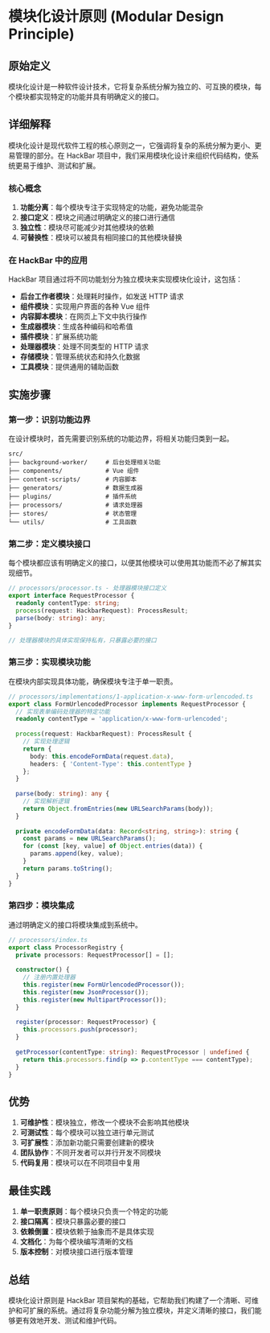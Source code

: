 # 模块化设计原则 (Modular Design Principle)

## 原始定义

模块化设计是一种软件设计技术，它将复杂系统分解为独立的、可互换的模块，每个模块都实现特定的功能并具有明确定义的接口。

## 详细解释

模块化设计是现代软件工程的核心原则之一，它强调将复杂的系统分解为更小、更易管理的部分。在 HackBar 项目中，我们采用模块化设计来组织代码结构，使系统更易于维护、测试和扩展。

### 核心概念

1. **功能分离**：每个模块专注于实现特定的功能，避免功能混杂
2. **接口定义**：模块之间通过明确定义的接口进行通信
3. **独立性**：模块尽可能减少对其他模块的依赖
4. **可替换性**：模块可以被具有相同接口的其他模块替换

### 在 HackBar 中的应用

HackBar 项目通过将不同功能划分为独立模块来实现模块化设计，这包括：

- **后台工作者模块**：处理耗时操作，如发送 HTTP 请求
- **组件模块**：实现用户界面的各种 Vue 组件
- **内容脚本模块**：在网页上下文中执行操作
- **生成器模块**：生成各种编码和哈希值
- **插件模块**：扩展系统功能
- **处理器模块**：处理不同类型的 HTTP 请求
- **存储模块**：管理系统状态和持久化数据
- **工具模块**：提供通用的辅助函数

## 实施步骤

### 第一步：识别功能边界

在设计模块时，首先需要识别系统的功能边界，将相关功能归类到一起。

```
src/
├── background-worker/     # 后台处理相关功能
├── components/            # Vue 组件
├── content-scripts/       # 内容脚本
├── generators/            # 数据生成器
├── plugins/               # 插件系统
├── processors/            # 请求处理器
├── stores/                # 状态管理
└── utils/                 # 工具函数
```

### 第二步：定义模块接口

每个模块都应该有明确定义的接口，以便其他模块可以使用其功能而不必了解其实现细节。

```typescript
// processors/processor.ts - 处理器模块接口定义
export interface RequestProcessor {
  readonly contentType: string;
  process(request: HackbarRequest): ProcessResult;
  parse(body: string): any;
}

// 处理器模块的具体实现保持私有，只暴露必要的接口
```

### 第三步：实现模块功能

在模块内部实现具体功能，确保模块专注于单一职责。

```typescript
// processors/implementations/1-application-x-www-form-urlencoded.ts
export class FormUrlencodedProcessor implements RequestProcessor {
  // 实现表单编码处理器的特定功能
  readonly contentType = 'application/x-www-form-urlencoded';
  
  process(request: HackbarRequest): ProcessResult {
    // 实现处理逻辑
    return {
      body: this.encodeFormData(request.data),
      headers: { 'Content-Type': this.contentType }
    };
  }
  
  parse(body: string): any {
    // 实现解析逻辑
    return Object.fromEntries(new URLSearchParams(body));
  }
  
  private encodeFormData(data: Record<string, string>): string {
    const params = new URLSearchParams();
    for (const [key, value] of Object.entries(data)) {
      params.append(key, value);
    }
    return params.toString();
  }
}
```

### 第四步：模块集成

通过明确定义的接口将模块集成到系统中。

```typescript
// processors/index.ts
export class ProcessorRegistry {
  private processors: RequestProcessor[] = [];
  
  constructor() {
    // 注册内置处理器
    this.register(new FormUrlencodedProcessor());
    this.register(new JsonProcessor());
    this.register(new MultipartProcessor());
  }
  
  register(processor: RequestProcessor) {
    this.processors.push(processor);
  }
  
  getProcessor(contentType: string): RequestProcessor | undefined {
    return this.processors.find(p => p.contentType === contentType);
  }
}
```

## 优势

1. **可维护性**：模块独立，修改一个模块不会影响其他模块
2. **可测试性**：每个模块可以独立进行单元测试
3. **可扩展性**：添加新功能只需要创建新的模块
4. **团队协作**：不同开发者可以并行开发不同模块
5. **代码复用**：模块可以在不同项目中复用

## 最佳实践

1. **单一职责原则**：每个模块只负责一个特定的功能
2. **接口隔离**：模块只暴露必要的接口
3. **依赖倒置**：模块依赖于抽象而不是具体实现
4. **文档化**：为每个模块编写清晰的文档
5. **版本控制**：对模块接口进行版本管理

## 总结

模块化设计原则是 HackBar 项目架构的基础，它帮助我们构建了一个清晰、可维护和可扩展的系统。通过将复杂功能分解为独立模块，并定义清晰的接口，我们能够更有效地开发、测试和维护代码。